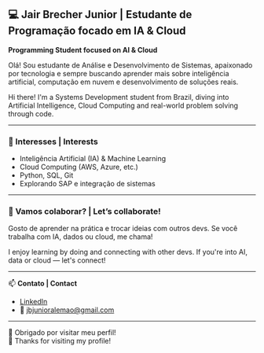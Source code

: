 ## 💻 Jair Brecher Junior | Estudante de Programação focado em IA & Cloud  
**Programming Student focused on AI & Cloud**

Olá! Sou estudante de Análise e Desenvolvimento de Sistemas, apaixonado por tecnologia e sempre buscando aprender mais sobre inteligência artificial, computação em nuvem e desenvolvimento de soluções reais.  

Hi there! I'm a Systems Development student from Brazil, diving into Artificial Intelligence, Cloud Computing and real-world problem solving through code.

---

### 🚀 Interesses | Interests  
- Inteligência Artificial (IA) & Machine Learning  
- Cloud Computing (AWS, Azure, etc.)  
- Python, SQL, Git  
- Explorando SAP e integração de sistemas  

---

### 🤝 Vamos colaborar? | Let’s collaborate!  
Gosto de aprender na prática e trocar ideias com outros devs. Se você trabalha com IA, dados ou cloud, me chama!

I enjoy learning by doing and connecting with other devs. If you're into AI, data or cloud — let's connect!

---

📫 **Contato | Contact**  
- [LinkedIn](https://www.linkedin.com/in/jair-brecher-junior-1226a9ba/)  
- 📧 jbjunioralemao@gmail.com

---

🙌 Obrigado por visitar meu perfil!  
🙌 Thanks for visiting my profile!